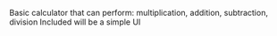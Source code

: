 Basic calculator that can perform: multiplication, addition, subtraction, division 
Included will be a simple UI
